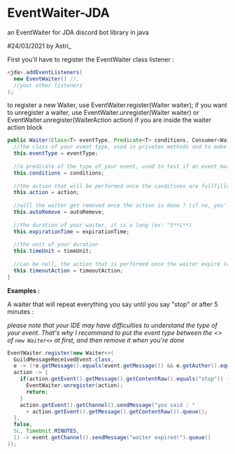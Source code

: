 # EventWaiter-JDA
an EventWaiter for JDA discord bot library in java

#24/03/2021 by Astri_

First you'll have to register the EventWaiter class listener : 
```java
<jda>.addEventListeners(
  new EventWaiter() //,
  //your other listeners
);
```

to register a new Waiter, use EventWaiter.register(Waiter waiter);
if you want to unregister a waiter, use EventWaiter.unregister(Waiter waiter) or  EventWaiter.unregister(WaiterAction action) if you are inside the waiter action block

```java
public Waiter(Class<T> eventType, Predicate<T> conditions, Consumer<WaiterAction<T>> action, boolean autoRemove, Long expirationTime, TimeUnit timeUnit, Runnable timeoutAction) {
  //the class of your event type, used in privates methods and to make java understand your template type
  this.eventType = eventType; 
  
  //a predicate of the type of your event, used to test if an event match with the events wanted in the waiter
  this.conditions = conditions; 
  
  //the action that will be performed once the conditions are fullfilled
  this.action = action; 
  
  //will the waiter get removed once the action is done ? (if no, you'll have to unregister it manually or wait for it to expire)
  this.autoRemove = autoRemove; 
  
  //the duration of your waiter, it is a long (ex: "5**L**)
  this.expirationTime = expirationTime; 
  
  //the unit of your duration
  this.timeUnit = timeUnit; 
  
  //can be null, the action that is performed once the waiter expire (won't be triggered if the waiter is removed by another way)
  this.timeoutAction = timeoutAction; 
}
```

**Examples :**

A waiter that will repeat everything you say until you say "stop" or after 5 minutes :

_please note that your IDE may have difficulties to understand the type of your event. That's why I recommand to put the event type between the <> of `new Waiter<>` at first, and then remove it when you're done_

```java
EventWaiter.register(new Waiter<>(
  GuildMessageReceivedEvent.class,
  e -> (!e.getMessage().equals(event.getMessage()) && e.getAuthor().equals(event.getAuthor())),
  action -> {
    if(action.getEvent().getMessage().getContentRaw().equals("stop")) {
      EventWaiter.unregister(action);
      return;
    }
    action.getEvent().getChannel().sendMessage("you said : " 
      + action.getEvent().getMessage().getContentRaw()).queue();
  },
  false,
  5L, TimeUnit.MINUTES,
  () -> event.getChannel().sendMessage("waiter expired!").queue()
));
```
